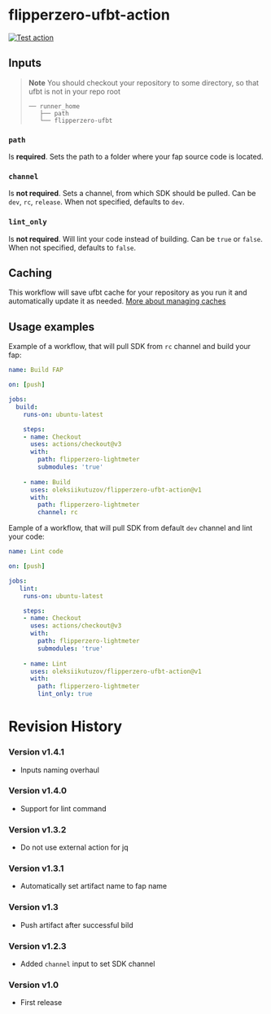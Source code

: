 # flipperzero-ufbt-action

[![Test action](https://github.com/oleksiikutuzov/flipperzero-ufbt-action/actions/workflows/test_action.yml/badge.svg?branch=main)](https://github.com/oleksiikutuzov/flipperzero-ufbt-action/actions/workflows/test_action.yml)

## Inputs

> **Note**
> You should checkout your repository to some directory, so that ufbt is not in your repo root
> ```
> ── runner_home
>    ├── path
>    └── flipperzero-ufbt
> ```

### `path` 

Is **required**. Sets the path to a folder where your fap source code is located.

### `channel` 

Is **not required**. Sets a channel, from which SDK should be pulled. Can be `dev`, `rc`, `release`. When not specified, defaults to `dev`.

### `lint_only` 

Is **not required**. Will lint your code instead of building. Can be `true` or `false`. When not specified, defaults to `false`.

## Caching

This workflow will save ufbt cache for your repository as you run it and automatically update it as needed. [More about managing caches](https://docs.github.com/en/actions/using-workflows/caching-dependencies-to-speed-up-workflows#managing-caches)

## Usage examples

Example of a workflow, that will pull SDK from `rc` channel and build your fap:

```yml
name: Build FAP

on: [push]

jobs:
  build:
    runs-on: ubuntu-latest

    steps:
    - name: Checkout
      uses: actions/checkout@v3
      with:
        path: flipperzero-lightmeter
        submodules: 'true'
        
    - name: Build
      uses: oleksiikutuzov/flipperzero-ufbt-action@v1
      with:
        path: flipperzero-lightmeter
        channel: rc
```

Eample of a workflow, that will pull SDK from default `dev` channel and lint your code:
```yml
name: Lint code

on: [push]

jobs:        
   lint:
    runs-on: ubuntu-latest

    steps:
    - name: Checkout
      uses: actions/checkout@v3
      with:
        path: flipperzero-lightmeter
        submodules: 'true'
        
    - name: Lint
      uses: oleksiikutuzov/flipperzero-ufbt-action@v1
      with:
        path: flipperzero-lightmeter
        lint_only: true
```

# Revision History
### Version v1.4.1
- Inputs naming overhaul

### Version v1.4.0
- Support for lint command

### Version v1.3.2
- Do not use external action for jq

### Version v1.3.1
- Automatically set artifact name to fap name 

### Version v1.3
- Push artifact after successful bild

### Version v1.2.3
- Added `channel` input to set SDK channel

### Version v1.0
- First release
